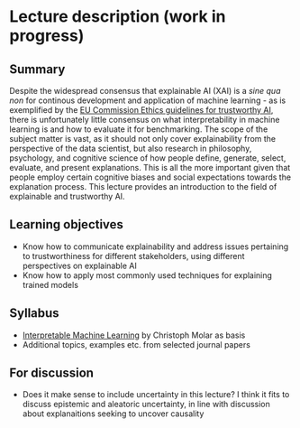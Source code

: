 # Lecture description (work in progress)

## Summary
Despite the widespread consensus that explainable AI (XAI) is a _sine qua non_ for continous development and application of machine learning - as is exemplified by the [EU Commission Ethics guidelines for trustworthy AI](https://ec.europa.eu/digital-single-market/en/news/ethics-guidelines-trustworthy-ai), there is unfortunately little consensus on what interpretability in machine learning is and how to evaluate it for benchmarking. The scope of the subject matter is vast, as it should not only cover explainability from the perspective of the data scientist, but also research in philosophy, psychology, and cognitive science of how people define, generate, select, evaluate, and present explanations. This is all the more important given that people employ certain cognitive biases and social expectations towards the explanation process. This lecture provides an introduction to the field of explainable and trustworthy AI.

## Learning objectives
- Know how to communicate explainability and address issues pertaining to trustworthiness for different stakeholders, using different perspectives on explainable AI
- Know how to apply most commonly used techniques for explaining trained models

## Syllabus
- [Interpretable Machine Learning](https://christophm.github.io/interpretable-ml-book/) by Christoph Molar as basis
- Additional topics, examples etc. from selected journal papers

## For discussion
- Does it make sense to include uncertainty in this lecture? I think it fits to discuss epistemic and aleatoric uncertainty, in line with discussion about explanaitions seeking to uncover causality
